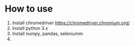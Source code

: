 # How to use
1. Install chromedriver https://chromedriver.chromium.org/
2. Install python 3.x
3. Install numpy, pandas, seleniumm
4. 
